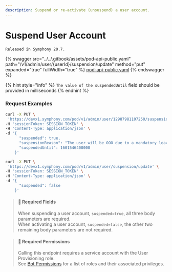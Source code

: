 ```yaml
---
description: Suspend or re-activate (unsuspend) a user account.
---
```


# Suspend User Account

`Released in Symphony 20.7.`&#x20;

{% swagger src="../../.gitbook/assets/pod-api-public.yaml" path="/v1/admin/user/{userId}/suspension/update" method="put" expanded="true" fullWidth="true" %}
[pod-api-public.yaml](../../.gitbook/assets/pod-api-public.yaml)
{% endswagger %}

{% hint style="info" %}
`The value of the suspendedUntil` field should be provided in milliseconds
{% endhint %}

### Request Examples

```bash
curl -X PUT \
 'https://devx1.symphony.com/pod/v1/admin/user/12987981107250/suspension/update' \
-H 'sessionToken: SESSION_TOKEN' \
-H 'Content-Type: application/json' \
-d '{
      "suspended": true,
      "suspensionReason": "The user will be OOO due to a mandatory leave",
      "suspendedUntil": 1601546400000
    }'
```

```bash
curl -X PUT \
 'https://devx1.symphony.com/pod/v1/admin/user/suspension/update' \
-H 'sessionToken: SESSION_TOKEN' \
-H 'Content-Type: application/json' \
-d '{
      "suspended": false
    }'
```

> #### 📘 Required Fields
>
> When suspending a user account, `suspended=true`, all three body parameters are required.\
> When activating a user account, `suspended=false`, the other two remaining body parameters are not required.

> #### 🚧 Required Permissions
>
> Calling this endpoint requires a service account with the User Provisioning role.\
> See [Bot Permissions](https://docs.developers.symphony.com/building-bots-on-symphony/configuration/bot-permissions) for a list of roles and their associated privileges.
